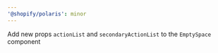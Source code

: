 ```yaml
---
'@shopify/polaris': minor
---
```


Add new props `actionList` and `secondaryActionList` to the `EmptySpace` component
